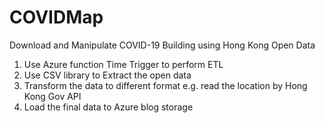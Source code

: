 # COVIDMap
Download and Manipulate COVID-19 Building using Hong Kong Open Data

1. Use Azure function Time Trigger to perform ETL
2. Use CSV library to Extract the open data
3. Transform the data to different format e.g. read the location by Hong Kong Gov API
4. Load the final data to Azure blog storage
